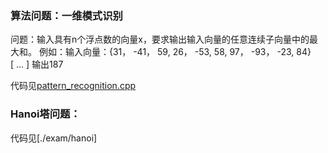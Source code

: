 ### 算法问题：一维模式识别
问题：输入具有n个浮点数的向量x，要求输出输入向量的任意连续子向量中的最大和。
例如：输入向量：{31， -41， 59, 26， -53, 58, 97， -93， -23, 84}  
                        [      ...         ] 输出187                
                        
代码见[pattern_recognition.cpp](./exam/pattern_recognition.cpp)


### Hanoi塔问题：
代码见[./exam/hanoi]